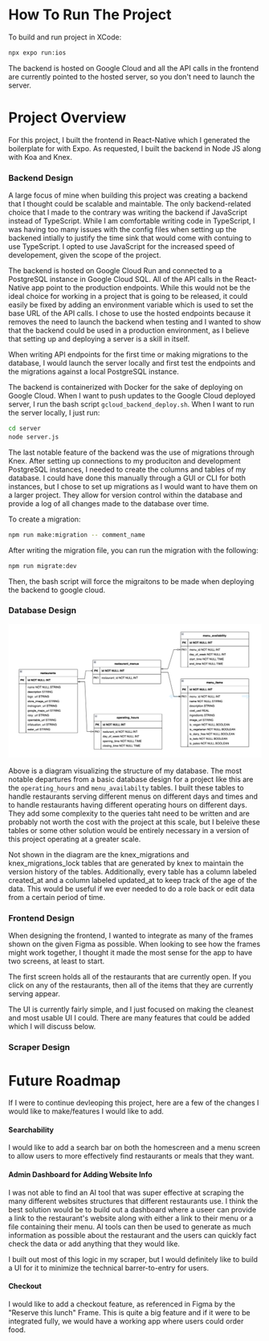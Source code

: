 # How To Run The Project

To build and run project in XCode:

```bash
npx expo run:ios
```

The backend is hosted on Google Cloud and all the API calls in the frontend are currently pointed to the hosted server, so you don't need to launch the server.

# Project Overview

For this project, I built the frontend in React-Native which I generated the boilerplate for with Expo. As requested, I built the backend in Node JS along with Koa and Knex.

### Backend Design

A large focus of mine when building this project was creating a backend that I thought could be scalable and maintable. The only backend-related choice that I made to the contrary was writing the backend if JavaScript instead of TypeScript. While I am comfortable writing code in TypeScript, I was having too many issues with the config files when setting up the backened intially to justify the time sink that would come with contuing to use TypeScript. I opted to use JavaScript for the increased speed of developement, given the scope of the project.

The backend is hosted on Google Cloud Run and connected to a PostgreSQL instance in Google Cloud SQL. All of the API calls in the React-Native app point to the production endpoints. While this would not be the ideal choice for working in a project that is going to be released, it could easily be fixed by adding an environment variable which is used to set the base URL of the API calls. I chose to use the hosted endpoints because it removes the need to launch the backend when testing and I wanted to show that the backend could be used in a production environment, as I believe that setting up and deploying a server is a skill in itself.

When writing API endpoints for the first time or making migrations to the database, I would launch the server locally and first test the endpoints and the migrations against a local PostgreSQL instance.

The backend is containerized with Docker for the sake of deploying on Google Cloud. When I want to push updates to the Google Cloud deployed server, I run the bash script `gcloud_backend_deploy.sh`. When I want to run the server locally, I just run:

```bash
cd server
node server.js
```

The last notable feature of the backend was the use of migrations through Knex. After setting up connections to my produciton and development PostgreSQL instances, I needed to create the columns and tables of my database. I could have done this manually through a GUI or CLI for both instances, but I chose to set up migrations as I would want to have them on a larger project. They allow for version control within the database and provide a log of all changes made to the database over time.

To create a migration:

```bash
npm run make:migration -- comment_name
```

After writing the migration file, you can run the migration with the following:

```bash
npm run migrate:dev
```

Then, the bash script will force the migraitons to be made when deploying the backend to google cloud.

### Database Design

![Database Diagram](/DatabaseDiagram.png)

Above is a diagram visualizing the structure of my database. The most notable departures from a basic database design for a project like this are the `operating_hours` and `menu_availabilty` tables. I built these tables to handle restaurants serving different menus on different days and times and to handle restaurants having different operating hours on different days. They add some complexity to the queries taht need to be written and are probably not worth the cost with the project at this scale, but I beleive these tables or some other solution would be entirely necessary in a version of this project operating at a greater scale.

Not shown in the diagram are the knex_migrations and knex_migrations_lock tables that are generated by knex to maintain the version history of the tables. Additionally, every table has a column labeled created_at and a column labeled updated_at to keep track of the age of the data. This would be useful if we ever needed to do a role back or edit data from a certain period of time.

### Frontend Design

When designing the frontend, I wanted to integrate as many of the frames shown on the given Figma as possible. When looking to see how the frames might work together, I thought it made the most sense for the app to have two screens, at least to start.

The first screen holds all of the restaurants that are currently open. If you click on any of the restaurants, then all of the items that they are currently serving appear.

The UI is currently fairly simple, and I just focused on making the cleanest and most usable UI I could. There are many features that could be added which I will discuss below.

### Scraper Design

# Future Roadmap

If I were to continue devleoping this project, here are a few of the changes I would like to make/features I would like to add.

#### Searchability

I would like to add a search bar on both the homescreen and a menu screen to allow users to more effectively find restaurants or meals that they want.

#### Admin Dashboard for Adding Website Info

I was not able to find an AI tool that was super effective at scraping the many different websites structures that different restaurants use. I think the best solution would be to build out a dashboard where a useer can provide a link to the restaurant's website along with either a link to their menu or a file containing their menu. AI tools can then be used to generate as much information as possible about the restaurant and the users can quickly fact check the data or add anything that they would like.

I built out most of this logic in my scraper, but I would definitely like to build a UI for it to minimize the technical barrer-to-entry for users.

#### Checkout

I would like to add a checkout feature, as referenced in Figma by the "Reserve this lunch" Frame. This is quite a big feature and if it were to be integrated fully, we would have a working app where users could order food.
